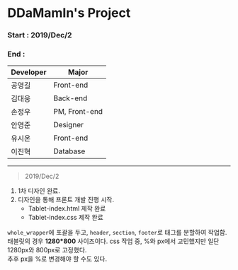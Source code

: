 # DDaMamIn's Project 

### Start : 2019/Dec/2

### End : 

Developer | Major
----------|-------
공영길 | Front-end
김대웅 | Back-end
손정우 | PM, Front-end
안영준 | Designer
유시온 | Front-end
이진혁 | Database


<hr>

> 2019/Dec/2

1. 1차 디자인 완료. 
2. 디자인을 통해 프론트 개발 진행 시작.
    * Tablet-index.html 제작 완료
    * Tablet-index.css 제작 완료

`whole_wrapper`에 포괄을 두고, `header`, `section`, `footer`로 태그를 분할하여 작업함.  
태블릿의 경우 **1280*800** 사이즈이다. css 작업 중, %와 px에서 고민했지만 일단 1280px와 800px로 고정했다.  
추후 px을 %로 변경해야 할 수도 있다.  